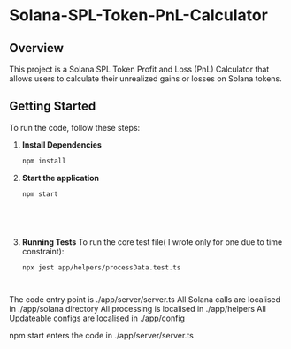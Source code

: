 # Solana-SPL-Token-PnL-Calculator

## Overview

This project is a Solana SPL Token Profit and Loss (PnL) Calculator that allows users to calculate their unrealized gains or losses on Solana tokens.

## Getting Started

To run the code, follow these steps:
1. **Install Dependencies**
    ```bash
    npm install

1. **Start the application**
   ```bash
   npm start






3. **Running Tests**
To run the core test file( I wrote only for one due to time constraint):
    ```bash
    npx jest app/helpers/processData.test.ts




The code entry point is ./app/server/server.ts
All Solana calls are localised in ./app/solana directory
All processing is localised in ./app/helpers
All Updateable configs are localised in ./app/config



npm start enters the code in ./app/server/server.ts